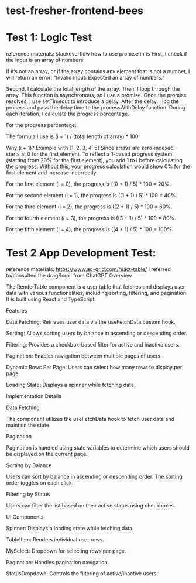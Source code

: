 # test-fresher-frontend-bees
# Test 1: Logic Test

reference materials: stackoverflow how to use promise in ts
 First, I check if the input is an array of numbers:

If it’s not an array, or if the array contains any element that is not a number, I will return an error: "Invalid input: Expected an array of numbers."

Second, I calculate the total length of the array. Then, I loop through the array. This function is asynchronous, so I use a promise. Once the promise resolves, I use setTimeout to introduce a delay. After the delay, I log the process and pass the delay time to the processWithDelay function. During each iteration, I calculate the progress percentage.

For the progress percentage:

The formula I use is (i + 1) / (total length of array) * 100.

Why (i + 1)?
Example with [1, 2, 3, 4, 5]
Since arrays are zero-indexed, i starts at 0 for the first element. To reflect a 1-based progress system (starting from 20% for the first element), you add 1 to i before calculating the progress. Without this, your progress calculation would show 0% for the first element and increase incorrectly.

For the first element (i = 0), the progress is ((0 + 1) / 5) * 100 = 20%.

For the second element (i = 1), the progress is ((1 + 1) / 5) * 100 = 40%.

For the third element (i = 2), the progress is ((2 + 1) / 5) * 100 = 60%.

For the fourth element (i = 3), the progress is ((3 + 1) / 5) * 100 = 80%.

For the fifth element (i = 4), the progress is ((4 + 1) / 5) * 100 = 100%.



# Test 2 App Development Test:
 reference materials: https://www.ag-grid.com/react-table/
I referred to/consulted the dragScroll from ChatGPT
Overview

The RenderTable component is a user table that fetches and displays user data with various functionalities, including sorting, filtering, and pagination. It is built using React and TypeScript.

Features

Data Fetching: Retrieves user data via the useFetchData custom hook.

Sorting: Allows sorting users by balance in ascending or descending order.

Filtering: Provides a checkbox-based filter for active and inactive users.

Pagination: Enables navigation between multiple pages of users.

Dynamic Rows Per Page: Users can select how many rows to display per page.

Loading State: Displays a spinner while fetching data.

Implementation Details

Data Fetching

The component utilizes the useFetchData hook to fetch user data and maintain the state.

Pagination

Pagination is handled using state variables to determine which users should be displayed on the current page.

Sorting by Balance

Users can sort by balance in ascending or descending order. The sorting order toggles on each click.

Filtering by Status

Users can filter the list based on their active status using checkboxes.

UI Components

Spinner: Displays a loading state while fetching data.

TableItem: Renders individual user rows.

MySelect: Dropdown for selecting rows per page.

Pagination: Handles pagination navigation.

StatusDropdown: Controls the filtering of active/inactive users.
